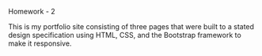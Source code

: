 Homework - 2

This is my portfolio site consisting of three pages that were built to a stated design specification using HTML, CSS, and the Bootstrap framework to make it responsive.

